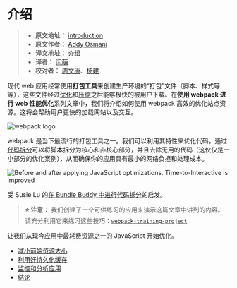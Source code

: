 
# 介绍

> - **原文地址：** [introduction](https://developers.google.com/web/fundamentals/performance/webpack/)
> - **原文作者：** [Addy Osmani](https://developers.google.com/web/resources/contributors/addyosmani)
> - **译文地址：** [介绍](https://github.com/yued-fe/y-translation/blob/master/en/Web-Performance-Optimization-with-webpack/Introduction.md)
> - **译者：** [闫萌](https://github.com/yanyixin)
> - **校对者：** [周文康](https://github.com/wenkangzhou)、[杨建](https://github.com/ASkyBig)

现代 web 应用经常使用**打包工具**来创建生产环境的“打包”文件（脚本、样式等等），这些文件经过[优化](https://developers.google.com/web/fundamentals/performance/optimizing-content-efficiency/javascript-startup-optimization)和[压缩](https://developers.google.com/web/fundamentals/performance/optimizing-content-efficiency/optimize-encoding-and-transfer)之后能够极快的被用户下载。在**使用 webpack 进行 web 性能优化**系列文章中，我们将介绍如何使用 webpack 高效的优化站点资源。这将会帮助用户更快的加载网站以及交互。

![webpack logo](https://developers.google.com/web/fundamentals/performance/webpack/webpack-logo.png)

webpack 是当下最流行的打包工具之一。我们可以利用其特性来优化代码，通过[代码拆分](https://developers.google.com/web/fundamentals/performance/webpack/use-long-term-caching#lazy-loading)可以将脚本拆分为核心和非核心部分，并且去除无用的代码（这仅仅是一小部分的优化案例），从而确保你的应用具有最小的网络负担和处理成本。

![Before and after applying JavaScript
  optimizations. Time-to-Interactive is improved](https://developers.google.com/web/fundamentals/performance/webpack/code-splitting.png)

受 Susie Lu 的[在 Bundle Buddy 中进行代码拆分](http://www.susielu.com/data-viz/bundle-buddy)的启发。

> **⭐️ 注意：** 我们创建了一个可供练习的应用来演示这篇文章中讲到的内容。请充分利用它来练习这些技巧：[`webpack-training-project`](https://github.com/GoogleChromeLabs/webpack-training-project)

让我们从现今应用中最耗费资源之一的 JavaScript 开始优化。

* [减小前端资源大小](https://github.com/yued-fe/y-translation/blob/master/en/Web-Performance-Optimization-with-webpack/Decrease-Front-end-Size.md)
* [利用好持久化缓存](https://github.com/yued-fe/y-translation/blob/master/en/Web-Performance-Optimization-with-webpack/Make-Use-of-Long-term-Caching.md)
* [监控和分析应用](https://github.com/yued-fe/y-translation/blob/master/en/Web-Performance-Optimization-with-webpack/Monitor-and-analyze-the-app.md)
* [结论](https://github.com/yued-fe/y-translation/blob/master/en/Web-Performance-Optimization-with-webpack/Conclusion.md)
